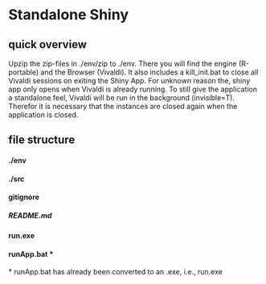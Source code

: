 # Standalone Shiny

## quick overview
Upzip the zip-files in ./env/zip to ./env. There you will find the engine (R-portable) and the Browser (Vivaldi). It also includes a kill_init.bat to close all Vivaldi sessions on exiting the Shiny App. For unknown reason the, shiny app only opens when Vivaldi is already running. To still give the application a standalone feel, Vivaldi will be run in the background (invisible=T). Therefor it is necessary that the instances are closed again when the application is closed.

## file structure

#### ./env
#### ./src
#### gitignore
##### README.md
#### run.exe
#### runApp.bat  *

\* runApp.bat has already been converted to an .exe, i.e., run.exe
